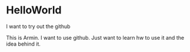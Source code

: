 # HelloWorld
I want to try out the github

This is Armin. I want to use github. Just want to learn hw to use it and the idea behind it.


